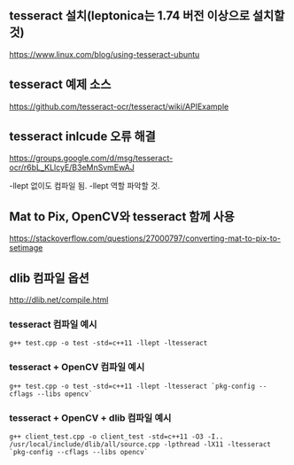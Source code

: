 ## tesseract 설치(leptonica는 1.74 버전 이상으로 설치할 것)

<https://www.linux.com/blog/using-tesseract-ubuntu>

## tesseract 예제 소스

<https://github.com/tesseract-ocr/tesseract/wiki/APIExample>

## tesseract inlcude 오류 해결

<https://groups.google.com/d/msg/tesseract-ocr/r6bL_KLlcyE/B3eMnSvmEwAJ>

-llept 없이도 컴파일 됨. -llept 역할 파악할 것.

## Mat to Pix, OpenCV와 tesseract 함께 사용

<https://stackoverflow.com/questions/27000797/converting-mat-to-pix-to-setimage>

## dlib 컴파일 옵션

<http://dlib.net/compile.html>

### tesseract 컴파일 예시

```
g++ test.cpp -o test -std=c++11 -llept -ltesseract
```

### tesseract + OpenCV 컴파일 예시

```
g++ test.cpp -o test -std=c++11 -llept -ltesseract `pkg-config --cflags --libs opencv`
```

### tesseract + OpenCV + dlib 컴파일 예시

```
g++ client_test.cpp -o client_test -std=c++11 -O3 -I.. /usr/local/include/dlib/all/source.cpp -lpthread -lX11 -ltesseract `pkg-config --cflags --libs opencv`
```

